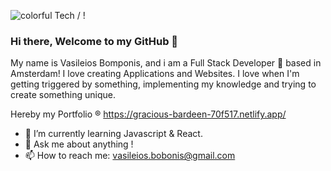 
![ colorful Tech ](Chain-25380.gif) / ! [](Chain-25380.gif)

### Hi there, Welcome to my GitHub 👋



My name is Vasileios Bomponis, and i am a Full Stack Developer 🚀 based in Amsterdam! I love creating Applications and Websites. I love when I'm getting triggered by something, implementing my knowledge and trying to create something unique.

Hereby my Portfolio ® https://gracious-bardeen-70f517.netlify.app/

- 🌱 I’m currently learning Javascript & React.
- 💬 Ask me about anything !
- 📫 How to reach me: vasileios.bobonis@gmail.com


